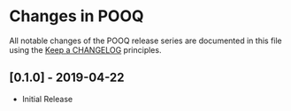 # Changes in POOQ

All notable changes of the POOQ release series are documented in this file using the [Keep a CHANGELOG](http://keepachangelog.com/) principles.

## [0.1.0] - 2019-04-22

* Initial Release